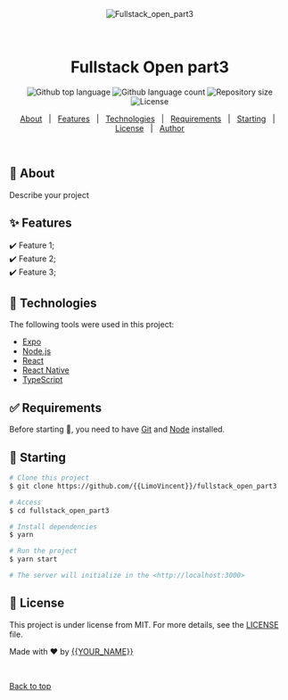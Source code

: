 <div align="center" id="top"> 
  <img src="./.github/app.gif" alt="Fullstack_open_part3" />

  &#xa0;

  <!-- <a href="https://fullstack_open_part3.netlify.app">Demo</a> -->
</div>

<h1 align="center">Fullstack Open part3</h1>

<p align="center">
  <img alt="Github top language" src="https://img.shields.io/github/languages/top/{{LimoVincent}}/fullstack_open_part3?color=56BEB8">

  <img alt="Github language count" src="https://img.shields.io/github/languages/count/{{LimoVincent}}/fullstack_open_part3?color=56BEB8">

  <img alt="Repository size" src="https://img.shields.io/github/repo-size/{{LimoVincent}}/fullstack_open_part3?color=56BEB8">

  <img alt="License" src="https://img.shields.io/github/license/{{LimoVincent}}/fullstack_open_part3?color=56BEB8">

  <!-- <img alt="Github issues" src="https://img.shields.io/github/issues/{{LimoVincent}}/fullstack_open_part3?color=56BEB8" /> -->

  <!-- <img alt="Github forks" src="https://img.shields.io/github/forks/{{LimoVincent}}/fullstack_open_part3?color=56BEB8" /> -->

  <!-- <img alt="Github stars" src="https://img.shields.io/github/stars/{{LimoVincent}}/fullstack_open_part3?color=56BEB8" /> -->
</p>

<!-- Status -->

<!-- <h4 align="center"> 
	🚧  Fullstack_open_part3 🚀 Under construction...  🚧
</h4> 

<hr> -->

<p align="center">
  <a href="#dart-about">About</a> &#xa0; | &#xa0; 
  <a href="#sparkles-features">Features</a> &#xa0; | &#xa0;
  <a href="#rocket-technologies">Technologies</a> &#xa0; | &#xa0;
  <a href="#white_check_mark-requirements">Requirements</a> &#xa0; | &#xa0;
  <a href="#checkered_flag-starting">Starting</a> &#xa0; | &#xa0;
  <a href="#memo-license">License</a> &#xa0; | &#xa0;
  <a href="https://github.com/{{LimoVincent}}" target="_blank">Author</a>
</p>

<br>

## :dart: About ##

Describe your project

## :sparkles: Features ##

:heavy_check_mark: Feature 1;\
:heavy_check_mark: Feature 2;\
:heavy_check_mark: Feature 3;

## :rocket: Technologies ##

The following tools were used in this project:

- [Expo](https://expo.io/)
- [Node.js](https://nodejs.org/en/)
- [React](https://pt-br.reactjs.org/)
- [React Native](https://reactnative.dev/)
- [TypeScript](https://www.typescriptlang.org/)

## :white_check_mark: Requirements ##

Before starting :checkered_flag:, you need to have [Git](https://git-scm.com) and [Node](https://nodejs.org/en/) installed.

## :checkered_flag: Starting ##

```bash
# Clone this project
$ git clone https://github.com/{{LimoVincent}}/fullstack_open_part3

# Access
$ cd fullstack_open_part3

# Install dependencies
$ yarn

# Run the project
$ yarn start

# The server will initialize in the <http://localhost:3000>
```

## :memo: License ##

This project is under license from MIT. For more details, see the [LICENSE](LICENSE.md) file.


Made with :heart: by <a href="https://github.com/{{LimoVincent}}" target="_blank">{{YOUR_NAME}}</a>

&#xa0;

<a href="#top">Back to top</a>
